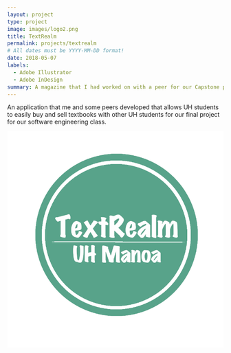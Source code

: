 ```yaml
---
layout: project
type: project
image: images/logo2.png
title: TextRealm
permalink: projects/textrealm
# All dates must be YYYY-MM-DD format!
date: 2018-05-07
labels:
  - Adobe Illustrator
  - Adobe InDesign
summary: A magazine that I had worked on with a peer for our Capstone project for our second year graphics class.
---
```



An application that me and some peers developed that allows UH students to easily buy and sell textbooks with other UH students for our final project for our software engineering class.

<img class="ui medium right floated rounded image" src="/images/textrealmlogo.png" length="1000" width="800">



